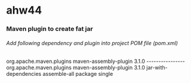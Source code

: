 # ahw44

<h3> Maven plugin to create fat jar </h3>

<h6>Add following dependency and plugin into project POM file (pom.xml)</h6>

<!-- https://mvnrepository.com/artifact/org.apache.maven.plugins/maven-assembly-plugin -->
<dependency>
	<groupId>org.apache.maven.plugins</groupId>
	<artifactId>maven-assembly-plugin</artifactId>
	<version>3.1.0</version>
</dependency>
----------------
<build>
	<plugins>
		<plugin>
			<groupId>org.apache.maven.plugins</groupId>
			<artifactId>maven-assembly-plugin</artifactId>
			<version>3.1.0</version>
			<configuration>
				<descriptorRefs>
					<descriptorRef>jar-with-dependencies</descriptorRef>
				</descriptorRefs>
			</configuration>
			<executions>
				<execution>
					<id>assemble-all</id>
					<phase>package</phase>
					<goals>
						<goal>single</goal>
					</goals>
				</execution>
			</executions>
		</plugin>
    </plugins>
</build>
